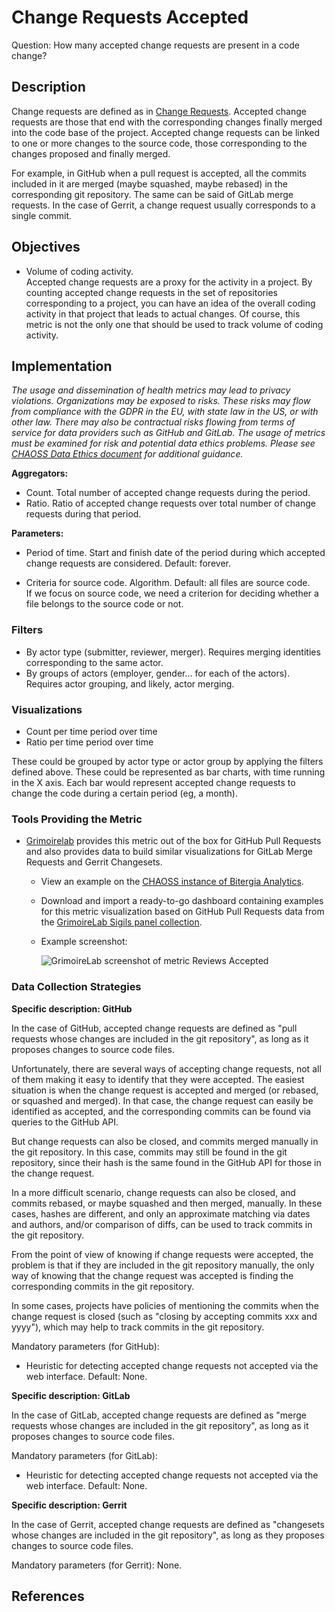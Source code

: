 # Change Requests Accepted

Question: How many accepted change requests are present in a code change?

## Description

Change requests are defined as in [Change Requests](https://chaoss.community/metric-change-requests/).
Accepted change requests are those that end with the corresponding changes
finally merged into the code base of the project.
Accepted change requests can be linked to one or more changes to the source
code, those corresponding to the changes proposed and finally merged.

For example, in GitHub when a pull request is accepted, all the
commits included in it are merged (maybe squashed, maybe rebased)
in the corresponding git repository. The same can be said of
GitLab merge requests. In the case of Gerrit, a change request usually
corresponds to a single commit.


## Objectives

* Volume of coding activity.  
    Accepted change requests are a proxy for the activity in a project.
    By counting accepted change requests in the set of repositories corresponding
    to a project, you can have an idea of the overall coding activity in
    that project that leads to actual changes.
    Of course, this metric is not the only one that should be
    used to track volume of coding activity.


## Implementation
*The usage and dissemination of health metrics may lead to privacy violations. Organizations may be exposed to risks. These risks may flow from compliance with the GDPR in the EU, with state law in the US, or with other law. There may also be contractual risks flowing from terms of service for data providers such as GitHub and GitLab. The usage of metrics must be examined for risk and potential data ethics problems. Please see [CHAOSS Data Ethics document](https://github.com/chaoss/community/blob/main/data-use-statement.md) for additional guidance.*

**Aggregators:**
* Count. Total number of accepted change requests during the period.
* Ratio. Ratio of accepted change requests over total number of change requests during that period.

**Parameters:**
* Period of time. Start and finish date of the period during which accepted change requests are considered. Default: forever.  

* Criteria for source code. Algorithm. Default: all files are source code.  
    If we focus on source code, we need a criterion for deciding whether a file belongs to the source code or not.


### Filters

* By actor type (submitter, reviewer, merger). Requires merging identities corresponding to the same actor.
* By groups of actors (employer, gender... for each of the actors). Requires actor grouping, and likely, actor merging.


### Visualizations

* Count per time period over time
* Ratio per time period over time

These could be grouped by actor type or actor group by applying the filters defined above.
These could be represented as bar charts, with time running in the X axis.
Each bar would represent accepted change requests to change the code
during a certain period (eg, a month).


### Tools Providing the Metric

* [Grimoirelab](https://chaoss.github.io/grimoirelab) provides this metric out of the box for GitHub Pull Requests and also provides data to build similar visualizations for GitLab Merge Requests and Gerrit Changesets.
  - View an example on the [CHAOSS instance of Bitergia Analytics](https://chaoss.biterg.io/app/kibana#/dashboard/a7b3fd70-ef16-11e8-9be6-c962f0cee9ae).  
  - Download and import a ready-to-go dashboard containing examples for this metric visualization based on GitHub Pull Requests data from the [GrimoireLab Sigils panel collection](https://chaoss.github.io/grimoirelab-sigils/panels/github-pullrequests/).
  - Example screenshot:
  
    ![GrimoireLab screenshot of metric Reviews Accepted](https://raw.githubusercontent.com/chaoss/wg-evolution/main/focus-areas/code-development-efficiency/images/change-requests-accepted_grimoirelab.png)


### Data Collection Strategies

**Specific description: GitHub**

In the case of GitHub, accepted change requests are defined as "pull requests
whose changes are included in the git repository",
as long as it proposes changes to source code files.

Unfortunately, there are several ways of accepting change requests, not
all of them making it easy to identify that they were accepted.
The easiest situation is when the change request is accepted and
merged (or rebased, or squashed and merged). In that case,
the change request can easily be identified as accepted, and
the corresponding commits can be found via queries to the GitHub API.

But change requests can also be closed, and commits merged manually in the
git repository. In this case, commits may still be found in the
git repository, since their hash is the same found in the GitHub API
for those in the change request.

In a more difficult scenario, change requests can also be closed, and commits
rebased, or maybe squashed and then merged, manually. In these cases,
hashes are different, and only an approximate matching via dates and
authors, and/or comparison of diffs, can be used to track commits in
the git repository.

From the point of view of knowing if change requests were accepted, the
problem is that if they are included in the git repository manually,
the only way of knowing that the change request was accepted is
finding the corresponding commits in the git repository.

In some cases, projects have policies of mentioning the commits
when the change request is closed (such as "closing by accepting commits
xxx and yyyy"), which may help to track commits in the git repository.

Mandatory parameters (for GitHub):

* Heuristic for detecting accepted change requests not accepted
  via the web interface. Default: None.

**Specific description: GitLab**

In the case of GitLab, accepted change requests are defined as "merge requests
whose changes are included in the git repository",
as long as it proposes changes to source code files.

Mandatory parameters (for GitLab):

* Heuristic for detecting accepted change requests not accepted
  via the web interface. Default: None.

**Specific description: Gerrit**

In the case of Gerrit, accepted change requests are defined as "changesets
whose changes are included in the git repository",
as long as they proposes changes to source code files.

Mandatory parameters (for Gerrit): None.

## References
